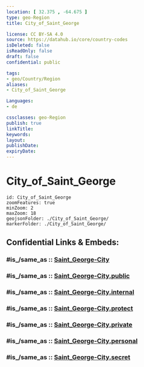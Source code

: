 ```yaml
---
location: [ 32.375 , -64.675 ] 
type: geo-Region
title: City_of_Saint_George

license: CC BY-SA 4.0
source: https://datahub.io/core/country-codes
isDeleted: false
isReadOnly: false
draft: false
confidential: public

tags:
- geo/Country/Region
aliases:
- City_of_Saint_George

Languages:
- de

cssclasses: geo-Region
publish: true
linkTitle: 
keywords: 
layout: 
publishDate: 
expiryDate: 
---
```


# City_of_Saint_George

```leaflet
id: City_of_Saint_George
zoomFeatures: true 
minZoom: 2 
maxZoom: 18
geojsonFolder: ./City_of_Saint_George/
markerFolder: ./City_of_Saint_George/
```


## Confidential Links & Embeds: 

### #is_/same_as :: [Saint_George-City](/_Standards/Earth/Continent/America~Caribbean/Bermuda/Counties/Saint_George-City.md) 

### #is_/same_as :: [Saint_George-City.public](/_public/Earth/Continent/America~Caribbean/Bermuda/Counties/Saint_George-City.public.md) 

### #is_/same_as :: [Saint_George-City.internal](/_internal/Earth/Continent/America~Caribbean/Bermuda/Counties/Saint_George-City.internal.md) 

### #is_/same_as :: [Saint_George-City.protect](/_protect/Earth/Continent/America~Caribbean/Bermuda/Counties/Saint_George-City.protect.md) 

### #is_/same_as :: [Saint_George-City.private](/_private/Earth/Continent/America~Caribbean/Bermuda/Counties/Saint_George-City.private.md) 

### #is_/same_as :: [Saint_George-City.personal](/_personal/Earth/Continent/America~Caribbean/Bermuda/Counties/Saint_George-City.personal.md) 

### #is_/same_as :: [Saint_George-City.secret](/_secret/Earth/Continent/America~Caribbean/Bermuda/Counties/Saint_George-City.secret.md)

